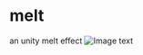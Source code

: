 # melt
an unity melt effect
![Image text](https://github.com/neoliangGame/liquidJoystick/blob/master/liquidJoystick.gif)
